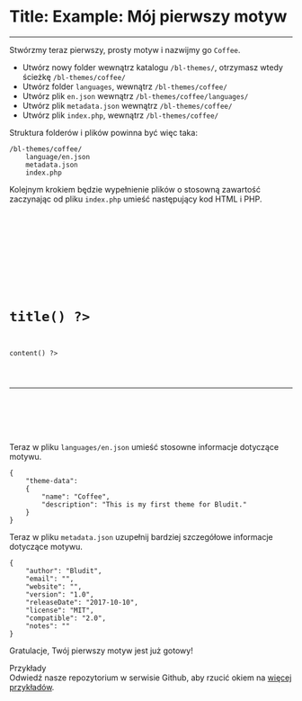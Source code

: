 # Title: Example: Mój pierwszy motyw
<!-- Position: 2 -->
---
Stwórzmy teraz pierwszy, prosty motyw i nazwijmy go `Coffee`.

- Utwórz nowy folder wewnątrz katalogu `/bl-themes/`, otrzymasz wtedy ścieżkę `/bl-themes/coffee/`
- Utwórz folder `languages`, wewnątrz `/bl-themes/coffee/`
- Utwórz plik `en.json` wewnątrz `/bl-themes/coffee/languages/`
- Utwórz plik `metadata.json` wewnątrz `/bl-themes/coffee/`
- Utwórz plik `index.php`, wewnątrz `/bl-themes/coffee/`

Struktura folderów i plików powinna być więc taka:
```
/bl-themes/coffee/
	language/en.json
	metadata.json
	index.php
```

Kolejnym krokiem będzie wypełnienie plików o stosowną zawartość zaczynając od pliku `index.php` umieść następujący kod HTML i PHP.
<pre><code data-language="html"><!DOCTYPE html>
<html>
<head>
	<meta charset="UTF-8">
	<title>Bludit</title>
</head>
<body>
	<?php foreach ($pages as $Page): ?>

	<h1><?php echo $Page->title() ?></h1>
	<div><?php echo $Page->content() ?></div>

	<hr>

	<?php endforeach; ?>
</body>
</html>
</code></pre>

Teraz w pliku `languages/en.json` umieść stosowne informacje dotyczące motywu.
<pre><code data-language="php">{
	"theme-data":
	{
		"name": "Coffee",
		"description": "This is my first theme for Bludit."
	}
}
</code></pre>

Teraz w pliku `metadata.json` uzupełnij bardziej szczegółowe informacje dotyczące motywu.
<pre><code data-language="php">{
	"author": "Bludit",
	"email": "",
	"website": "",
	"version": "1.0",
	"releaseDate": "2017-10-10",
	"license": "MIT",
	"compatible": "2.0",
	"notes": ""
}
</code></pre>

Gratulacje, Twój pierwszy motyw jest już gotowy!

<div class="note">
<div class="title">Przykłady</div>
Odwiedź nasze repozytorium w serwisie Github, aby rzucić okiem na <a href="https://github.com/bludit/examples">więcej przykładów</a>.
</div>